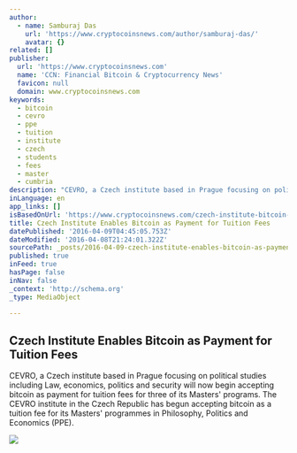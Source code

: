 ```yaml
---
author:
  - name: Samburaj Das
    url: 'https://www.cryptocoinsnews.com/author/samburaj-das/'
    avatar: {}
related: []
publisher:
  url: 'https://www.cryptocoinsnews.com'
  name: 'CCN: Financial Bitcoin & Cryptocurrency News'
  favicon: null
  domain: www.cryptocoinsnews.com
keywords:
  - bitcoin
  - cevro
  - ppe
  - tuition
  - institute
  - czech
  - students
  - fees
  - master
  - cumbria
description: "CEVRO, a Czech institute based in Prague focusing on political studies including Law, economics, politics and security will now begin accepting bitcoin as payment for tuition fees for three of its Masters' programs. The CEVRO institute in the Czech Republic has begun accepting bitcoin as a tuition fee for its Masters' programmes in Philosophy, Politics and Economics (PPE)."
inLanguage: en
app_links: []
isBasedOnUrl: 'https://www.cryptocoinsnews.com/czech-institute-bitcoin-tuition/'
title: Czech Institute Enables Bitcoin as Payment for Tuition Fees
datePublished: '2016-04-09T04:45:05.753Z'
dateModified: '2016-04-08T21:24:01.322Z'
sourcePath: _posts/2016-04-09-czech-institute-enables-bitcoin-as-payment-for-tuition-fees.md
published: true
inFeed: true
hasPage: false
inNav: false
_context: 'http://schema.org'
_type: MediaObject

---
```

<article style=""><h1>Czech Institute Enables Bitcoin as Payment for Tuition Fees</h1><p>CEVRO, a Czech institute based in Prague focusing on political studies including Law, economics, politics and security will now begin accepting bitcoin as payment for tuition fees for three of its Masters' programs. The CEVRO institute in the Czech Republic has begun accepting bitcoin as a tuition fee for its Masters' programmes in Philosophy, Politics and Economics (PPE).</p><img src="https://www.cryptocoinsnews.com/wp-content/uploads/2016/04/CEVRO-Instittue-2.jpg" /></article>